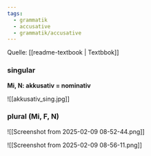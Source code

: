 ```yaml
---
tags:
  - grammatik
  - accusative
  - grammatik/accusative
---
```


Quelle: [[readme-textbook | Textbbok]]

### singular
**Mi, N: akkusativ = nominativ**

![[akkusativ_sing.jpg]]

### plural (Mi, F, N)

![[Screenshot from 2025-02-09 08-52-44.png]]

![[Screenshot from 2025-02-09 08-56-11.png]]